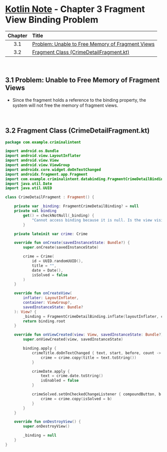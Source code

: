 # [Kotlin Note](../../README.md) - Chapter 3 Fragment View Binding Problem
| Chapter | Title |
| :-: | :- |
| 3.1 | [Problem: Unable to Free Memory of Fragment Views](#31-problem-unable-to-free-memory-of-fragment-views) |
| 3.2 | [Fragment Class (CrimeDetailFragment.kt)](#32-fragment-class-crimedetailfragmentkt) |

<br />

## 3.1 Problem: Unable to Free Memory of Fragment Views
- Since the fragment holds a reference to the binding property, the system will not free the memory of fragment views.

<br />

## 3.2 Fragment Class (CrimeDetailFragment.kt)
```kotlin
package com.example.criminalintent

import android.os.Bundle
import android.view.LayoutInflater
import android.view.View
import android.view.ViewGroup
import androidx.core.widget.doOnTextChanged
import androidx.fragment.app.Fragment
import com.example.criminalintent.databinding.FragmentCrimeDetailBinding
import java.util.Date
import java.util.UUID

class CrimeDetailFragment : Fragment() {

    private var _binding: FragmentCrimeDetailBinding? = null
    private val binding
        get() = checkNotNull(_binding) {
            "Cannot access binding because it is null. Is the view visible?"
        }

    private lateinit var crime: Crime

    override fun onCreate(savedInstanceState: Bundle?) {
        super.onCreate(savedInstanceState)

        crime = Crime(
            id = UUID.randomUUID(),
            title = "",
            date = Date(),
            isSolved = false
        )
    }

    override fun onCreateView(
        inflater: LayoutInflater,
        container: ViewGroup?,
        savedInstanceState: Bundle?
    ): View? {
        _binding = FragmentCrimeDetailBinding.inflate(layoutInflater, container, false)
        return binding.root
    }

    override fun onViewCreated(view: View, savedInstanceState: Bundle?) {
        super.onViewCreated(view, savedInstanceState)

        binding.apply {
            crimeTitle.doOnTextChanged { text, start, before, count ->
                crime = crime.copy(title = text.toString())
            }

            crimeDate.apply {
                text = crime.date.toString()
                isEnabled = false
            }

            crimeSolved.setOnCheckedChangeListener { compoundButton, b ->
                crime = crime.copy(isSolved = b)
            }
        }
    }

    override fun onDestroyView() {
        super.onDestroyView()

        _binding = null
    }
}
```

<br />
